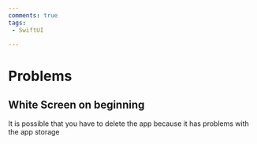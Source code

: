 ```yaml
---
comments: true
tags:
 - SwiftUI

---
```

# Problems

## White Screen on beginning
It is possible that you have to delete the app because it has problems with the app storage